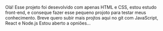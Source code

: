 Olá! Esse projeto foi desevolvido com apenas HTML e CSS,
estou estudo front-end, e conseque fazer esse pequeno projoto
para testar meus conhecimento. 
Breve quero subir mais projtos aqui no git com JavaScript, React e Node.js
Estou aberto a opniões...